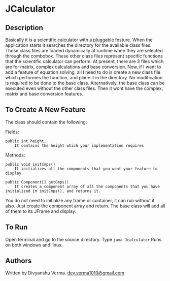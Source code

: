 JCalculator
===========

Description
------------

Basically it is a scientific calculator with a pluggable festure. When the application starts it searches the directory for the available class files. Those class files are loaded dynamically at runtime when they are selected through the combobox. These other class files represent specific functions that the scientific calculator can perform. At present, there are 3 files which are for matrix, complex calculations and base conversion.
Now, if I want to add a feature of equation solving, all I need to do is create a new class file which performes the function, and place it in the directory. No modification is required to be done to the base class.
Alternatively, the base class can be executed even without the other class files. Then it wont have the complex, matrix and base conversion features.

To Create A New Feature
-----------------------

The class should contain the following:

Fields:

	public int height;
		It contains the height which your implementation requires

Methods:

	public void initCmps()
		It initializes all the components that you want your feature to display
	
	public Component[] getCmps()
		It creates a component array of all the components that you have initialized in initCmps(), and returns it.

	
You do not need to initialize any frame or container, it can run without it also.
Just create the component array and return. The base class will add all of them to its JFrame and display.

To Run
-------

Open terminal and go to the source directory. Type `java Jcalculator`
Runs on both windows and linux.

Authors
-------

Written by Divyanshu Verma.
dev.verma1010@gmail.com
